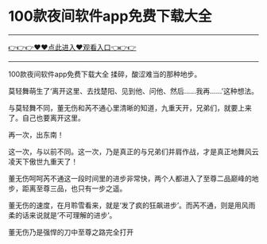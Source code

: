 # 100款夜间软件app免费下载大全

<hr/> <a href="https://github.com/kiuhd/dfrw/issues/1">👉👉👉♥♥点此进入♥观看入口👈👉👉</a><hr/>

100款夜间软件app免费下载大全
揉碎，酸涩难当的那种地步。

莫轻舞萌生了‘离开这里、去找楚阳、见到他、问他、然后……我再……’这种想法。

与莫轻舞不同，董无伤和芮不通心里清晰的知道，九重天开，兄弟们，就要上来了。自己也要离开这里。

再一次，出东南！

这一次，与以前不同。这一次，乃是真正的与兄弟们并肩作战，才是真正地舞风云凌天下傲世九重天了！

董无伤呵呵芮不通这一段时间里的进步非常快，两个人都进入了至尊二品巅峰的地步，距离至尊三品，也只有一步之遥。

董无伤的速度，在月聆雪看来，就是‘发了疯的狂飙进步’。而芮不通，则是用风雨柔的话来说就是‘不可理解的进步’。

董无伤乃是强悍的刀中至尊之路完全打开
